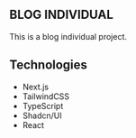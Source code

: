 ## BLOG INDIVIDUAL

This is a blog individual project.

## Technologies

- Next.js
- TailwindCSS
- TypeScript
- Shadcn/UI
- React
